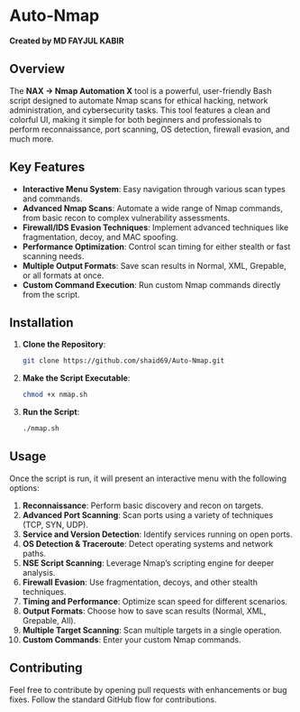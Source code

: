 # Auto-Nmap

**Created by MD FAYJUL KABIR**

## Overview

The **NAX → Nmap Automation X** tool is a powerful, user-friendly Bash script designed to automate Nmap scans for ethical hacking, network administration, and cybersecurity tasks. This tool features a clean and colorful UI, making it simple for both beginners and professionals to perform reconnaissance, port scanning, OS detection, firewall evasion, and much more.

## Key Features

- **Interactive Menu System**: Easy navigation through various scan types and commands.
- **Advanced Nmap Scans**: Automate a wide range of Nmap commands, from basic recon to complex vulnerability assessments.
- **Firewall/IDS Evasion Techniques**: Implement advanced techniques like fragmentation, decoy, and MAC spoofing.
- **Performance Optimization**: Control scan timing for either stealth or fast scanning needs.
- **Multiple Output Formats**: Save scan results in Normal, XML, Grepable, or all formats at once.
- **Custom Command Execution**: Run custom Nmap commands directly from the script.

## Installation

1. **Clone the Repository**:
   ```bash
   git clone https://github.com/shaid69/Auto-Nmap.git
   ```

2. **Make the Script Executable**:
   ```bash
   chmod +x nmap.sh
   ```

3. **Run the Script**:
   ```bash
   ./nmap.sh
   ```

## Usage

Once the script is run, it will present an interactive menu with the following options:

1. **Reconnaissance**: Perform basic discovery and recon on targets.
2. **Advanced Port Scanning**: Scan ports using a variety of techniques (TCP, SYN, UDP).
3. **Service and Version Detection**: Identify services running on open ports.
4. **OS Detection & Traceroute**: Detect operating systems and network paths.
5. **NSE Script Scanning**: Leverage Nmap’s scripting engine for deeper analysis.
6. **Firewall Evasion**: Use fragmentation, decoys, and other stealth techniques.
7. **Timing and Performance**: Optimize scan speed for different scenarios.
8. **Output Formats**: Choose how to save scan results (Normal, XML, Grepable, All).
9. **Multiple Target Scanning**: Scan multiple targets in a single operation.
10. **Custom Commands**: Enter your custom Nmap commands.

## Contributing

Feel free to contribute by opening pull requests with enhancements or bug fixes. Follow the standard GitHub flow for contributions.

